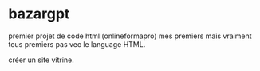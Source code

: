# bazargpt

premier projet de code html (onlineformapro) mes premiers mais vraiment tous premiers pas vec le language HTML.

créer un site vitrine.
